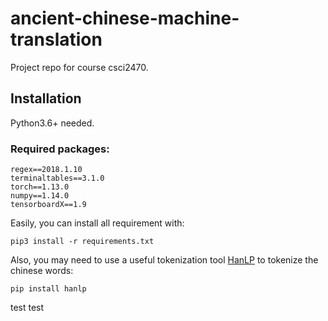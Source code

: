 # ancient-chinese-machine-translation
Project repo for course csci2470.

## Installation
Python3.6+ needed. 

### Required packages:
```
regex==2018.1.10
terminaltables==3.1.0
torch==1.13.0
numpy==1.14.0
tensorboardX==1.9
```
Easily, you can install all requirement with:

```
pip3 install -r requirements.txt
```

Also, you may need to use a useful tokenization tool [HanLP](https://github.com/hankcs/HanLP/tree/doc-zh) to tokenize the chinese words:
```
pip install hanlp
```


test test